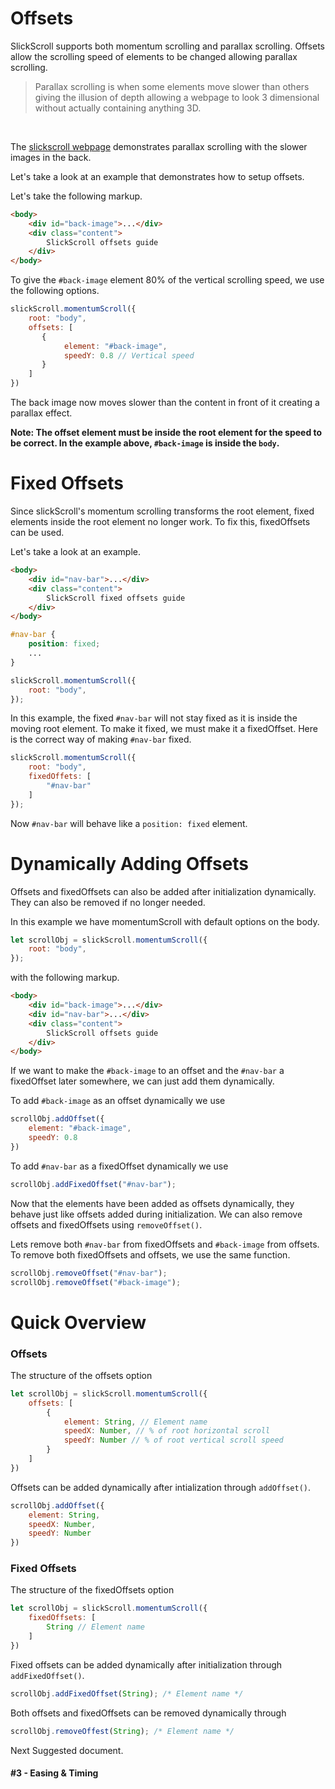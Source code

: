 # Offsets

SlickScroll supports both momentum scrolling and parallax scrolling. Offsets allow the scrolling speed of elements to be changed allowing parallax scrolling.

<blockquote>
Parallax scrolling is when some elements move slower than others giving the illusion of depth allowing a webpage to look 3 dimensional without actually containing anything 3D.
</blockquote><br>

The [slickscroll webpage](https://slickscroll.musabhassan.com) demonstrates parallax scrolling with the slower images in the back.

Let's take a look at an example that demonstrates how to setup offsets.

Let's take the following markup.
```html
<body>
    <div id="back-image">...</div>
    <div class="content">
        SlickScroll offsets guide
    </div>
</body>
```

To give the `#back-image` element 80% of the vertical scrolling speed, we use the following options.

```javascript
slickScroll.momentumScroll({
    root: "body",
    offsets: [
       {
            element: "#back-image",
            speedY: 0.8 // Vertical speed
       }
    ]
})
```
The back image now moves slower than the content in front of it creating a parallax effect.

**Note: The offset element must be inside the root element for the speed to be correct. In the example above, `#back-image` is inside the `body`.**


# Fixed Offsets
Since slickScroll's momentum scrolling transforms the root element, fixed elements inside the root element no longer work. To fix this, fixedOffsets can be used.

Let's take a look at an example.

```html
<body>
    <div id="nav-bar">...</div>
    <div class="content">
        SlickScroll fixed offsets guide
    </div>
</body>
```
```css
#nav-bar {
    position: fixed;
    ...
}
```
```javascript
slickScroll.momentumScroll({
    root: "body",
});
```
In this example, the fixed `#nav-bar` will not stay fixed as it is inside the moving root element. To make it fixed, we must make it a fixedOffset. Here is the correct way of making `#nav-bar` fixed.

```javascript
slickScroll.momentumScroll({
    root: "body",
    fixedOffets: [
        "#nav-bar"
    ]
});
```
Now `#nav-bar` will behave like a `position: fixed` element.

# Dynamically Adding Offsets
Offsets and fixedOffsets can also be added after initialization dynamically. They can also be removed if no longer needed.

In this example we have momentumScroll with default options on the body.
```javascript
let scrollObj = slickScroll.momentumScroll({
    root: "body",
});
```
with the following markup.
```html
<body>
    <div id="back-image">...</div>
    <div id="nav-bar">...</div>
    <div class="content">
        SlickScroll offsets guide
    </div>
</body>
```
If we want to make the `#back-image` to an offset and the `#nav-bar` a fixedOffset later somewhere, we can just add them dynamically.

To add `#back-image` as an offset dynamically we use
```javascript
scrollObj.addOffset({
    element: "#back-image",
    speedY: 0.8
})
```
To add `#nav-bar` as a fixedOffset dynamically we use
```javascript
scrollObj.addFixedOffset("#nav-bar");
```

Now that the elements have been added as offsets dynamically, they behave just like offsets added during initialization. We can also remove offsets and fixedOffsets using `removeOffset()`.

Lets remove both `#nav-bar` from fixedOffsets and `#back-image` from offsets. To remove both fixedOffsets and offsets, we use the same function.

```javascript
scrollObj.removeOffset("#nav-bar");
scrollObj.removeOffset("#back-image");
```



# Quick Overview

### Offsets

The structure of the offsets option
```javascript
let scrollObj = slickScroll.momentumScroll({
    offsets: [
        {
            element: String, // Element name
            speedX: Number, // % of root horizontal scroll
            speedY: Number // % of root vertical scroll speed
        }
    ]
})
```
Offsets can be added dynamically after intialization through `addOffset()`.
```javascript
scrollObj.addOffset({
    element: String, 
    speedX: Number,
    speedY: Number
})
```

### Fixed Offsets

The structure of the fixedOffsets option
```javascript
let scrollObj = slickScroll.momentumScroll({
    fixedOffsets: [
        String // Element name
    ]
})
```
Fixed offsets can be added dynamically after initialization through `addFixedOffset()`.
```javascript
scrollObj.addFixedOffset(String); /* Element name */
```

Both offsets and fixedOffsets can be removed dynamically through
```javascript
scrollObj.removeOffest(String); /* Element name */
```


Next Suggested document.
#### **#3 - Easing & Timing**